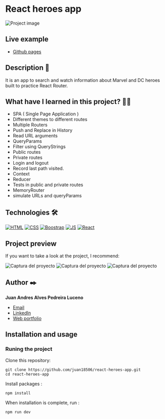 # React heroes app
![Project image](https://i.imgur.com/B9G0Sp4.png)

## Live example
- [Github pages](https://juan18506.github.io/react-heroes-app)

## Description 📑

It is an app to search and watch information about Marvel and DC heroes built to practice React Router.

## What have I learned in this project? 🙇🏻 
  - SPA ( Single Page Application )
  - Different themes to different routes
  - Multiple Routers
  - Push and Replace in History
  - Read URL arguments
  - QueryParams
  - Filter using QueryStrings
  - Public routes  
  - Private routes  
  - Login and logout  
  - Record last path visited.
  - Context 
  - Reducer    
  - Tests in public and private routes
  - MemoryRouter
  - simulate URLs and queryParams

## Technologies 🛠
[![HTML](https://img.shields.io/badge/HTML5-E34F26?style=for-the-badge&logo=html5&logoColor=white)](https://es.wikipedia.org/wiki/HTML5)
[![CSS](https://img.shields.io/badge/CSS3-1572B6?style=for-the-badge&logo=css3&logoColor=white)](https://es.wikipedia.org/wiki/CSS)
[![Boostrap](https://img.shields.io/badge/Bootstrap-6000AA?style=for-the-badge&logo=bootstrap&logoColor=white)](https://es.wikipedia.org/wiki/Bootstrap_(framework))
[![JS](https://img.shields.io/badge/JavaScript-F7DF1E?style=for-the-badge&logo=javascript&logoColor=black)](https://es.wikipedia.org/wiki/JavaScript)
[![React](https://img.shields.io/badge/React-1572B6?style=for-the-badge&logo=react&logoColor=black)](https://es.wikipedia.org/wiki/JavaScript)

## Project preview
If you want to take a look at the project, I recommend:

![Captura del proyecto](https://i.imgur.com/9P9v47R.png)
![Captura del proyecto](https://i.imgur.com/RpsfW0n.png)
![Captura del proyecto](https://i.imgur.com/lLy2V6v.png)

## Author ✒️
**Juan Andres Alves Pedreira Luceno**

* [Email](mailto:alvespedreiralucenojuanandres@gmail.com)
* [LinkedIn](https://www.linkedin.com/in/juan-alves-pedreira/)
* [Web portfolio](https://juan18506.github.io/)


## Installation and usage

### Runing the project

Clone this repository:

```
git clone https://github.com/juan18506/react-heroes-app.git
cd react-heroes-app
```

Install packages :

```
npm install
```

When installation is complete, run :

```
npm run dev
```
  
